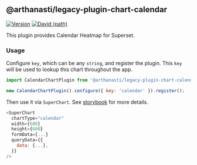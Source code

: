 ## @arthanasti/legacy-plugin-chart-calendar

[![Version](https://img.shields.io/npm/v/@superset-ui/legacy-plugin-chart-calendar.svg?style=flat-square)](https://www.npmjs.com/package/@superset-ui/legacy-plugin-chart-calendar)
[![David (path)](https://img.shields.io/david/apache-superset/superset-ui-plugins.svg?path=packages%2Fsuperset-ui-legacy-plugin-chart-calendar&style=flat-square)](https://david-dm.org/apache-superset/superset-ui-plugins?path=packages/superset-ui-legacy-plugin-chart-calendar)

This plugin provides Calendar Heatmap for Superset.

### Usage

Configure `key`, which can be any `string`, and register the plugin. This `key` will be used to
lookup this chart throughout the app.

```js
import CalendarChartPlugin from '@arthanasti/legacy-plugin-chart-calendar';

new CalendarChartPlugin().configure({ key: 'calendar' }).register();
```

Then use it via `SuperChart`. See
[storybook](https://apache-superset.github.io/superset-ui-plugins/?selectedKind=plugin-chart-calendar)
for more details.

```js
<SuperChart
  chartType="calendar"
  width={600}
  height={600}
  formData={...}
  queryData={{
    data: {...},
  }}
/>
```
